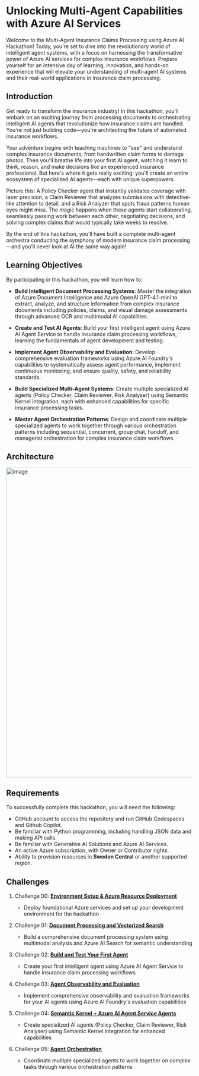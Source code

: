 # Unlocking Multi-Agent Capabilities with Azure AI Services

Welcome to the Multi-Agent Insurance Claims Processing using Azure AI Hackathon! Today, you're set to dive into the revolutionary world of intelligent agent systems, with a focus on harnessing the transformative power of Azure AI services for complex insurance workflows. Prepare yourself for an intensive day of learning, innovation, and hands-on experience that will elevate your understanding of multi-agent AI systems and their real-world applications in insurance claim processing.

## Introduction

Get ready to transform the insurance industry! In this hackathon, you'll embark on an exciting journey from processing documents to orchestrating intelligent AI agents that revolutionize how insurance claims are handled. You're not just building code—you're architecting the future of automated insurance workflows.

Your adventure begins with teaching machines to "see" and understand complex insurance documents, from handwritten claim forms to damage photos. Then you'll breathe life into your first AI agent, watching it learn to think, reason, and make decisions like an experienced insurance professional. But here's where it gets really exciting: you'll create an entire ecosystem of specialized AI agents—each with unique superpowers.

Picture this: A Policy Checker agent that instantly validates coverage with laser precision, a Claim Reviewer that analyzes submissions with detective-like attention to detail, and a Risk Analyzer that spots fraud patterns human eyes might miss. The magic happens when these agents start collaborating, seamlessly passing work between each other, negotiating decisions, and solving complex claims that would typically take weeks to resolve.

By the end of this hackathon, you'll have built a complete multi-agent orchestra conducting the symphony of modern insurance claim processing—and you'll never look at AI the same way again!


## Learning Objectives

By participating in this hackathon, you will learn how to:

- **Build Intelligent Document Processing Systems**: Master the integration of Azure Document Intelligence and Azure OpenAI GPT-4.1-mini to extract, analyze, and structure information from complex insurance documents including policies, claims, and visual damage assessments through advanced OCR and multimodal AI capabilities.

- **Create and Test AI Agents**: Build your first intelligent agent using Azure AI Agent Service to handle insurance claim processing workflows, learning the fundamentals of agent development and testing.

- **Implement Agent Observability and Evaluation**: Develop comprehensive evaluation frameworks using Azure AI Foundry's capabilities to systematically assess agent performance, implement continuous monitoring, and ensure quality, safety, and reliability standards.

- **Build Specialized Multi-Agent Systems**: Create multiple specialized AI agents (Policy Checker, Claim Reviewer, Risk Analyser) using Semantic Kernel integration, each with enhanced capabilities for specific insurance processing tasks.

- **Master Agent Orchestration Patterns**: Design and coordinate multiple specialized agents to work together through various orchestration patterns including sequential, concurrent, group chat, handoff, and managerial orchestration for complex insurance claim workflows.

## Architecture
<img width="1815" height="834" alt="image" src="https://github.com/user-attachments/assets/b48d36f0-54c6-4792-82d8-5e1fe558daab" />

## Requirements
To successfully complete this hackathon, you will need the following:

- GitHub account to access the repository and run GitHub Codespaces and Github Copilot.
- Be familiar with Python programming, including handling JSON data and making API calls.​
- Be familiar with Generative AI Solutions and Azure AI Services.
- An active Azure subscription, with Owner or Contributor rights.
- Ability to provision resources in **Sweden Central** or another supported region.

## Challenges

1. Challenge 00: **[Environment Setup & Azure Resource Deployment](challenge-0/README.md)**
   - Deploy foundational Azure services and set up your development environment for the hackathon

2. Challenge 01: **[Document Processing and Vectorized Search](challenge-1/README.md)**
   - Build a comprehensive document processing system using multimodal analysis and Azure AI Search for semantic understanding

3. Challenge 02: **[Build and Test Your First Agent](challenge-2/README.md)**
   - Create your first intelligent agent using Azure AI Agent Service to handle insurance claim processing workflows

4. Challenge 03: **[Agent Observability and Evaluation](challenge-3/README.md)**
   - Implement comprehensive observability and evaluation frameworks for your AI agents using Azure AI Foundry's evaluation capabilities

5. Challenge 04: **[Semantic Kernel + Azure AI Agent Service Agents](challenge-4/readme.md)**
   - Create specialized AI agents (Policy Checker, Claim Reviewer, Risk Analyser) using Semantic Kernel integration for enhanced capabilities

6. Challenge 05: **[Agent Orchestration](challenge-5/readme.md)**
   - Coordinate multiple specialized agents to work together on complex tasks through various orchestration patterns
